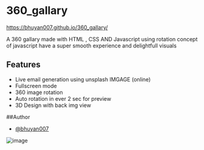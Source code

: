 # 360_gallary

https://bhuyan007.github.io/360_gallary/

A 360 gallary  made with HTML , CSS AND Javascript using rotation concept of javascript have a super smooth experience and delightfull visuals

## Features 
- Live email generation using unsplash IMGAGE (online)
- Fullscreen mode
- 360 image rotation
- Auto rotation in ever 2 sec for preview
- 3D Design with back img view 

##Author 

- [@bhuyan007](https://github.com/bhuyan007)

![image](https://user-images.githubusercontent.com/101623923/224492622-6fa26b91-d0b5-4120-8c56-76934f7fff0e.png)



